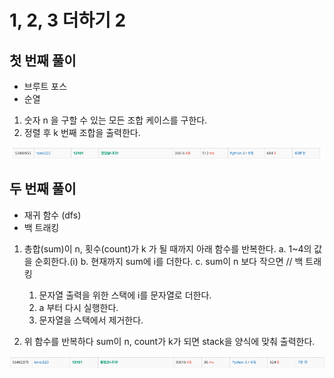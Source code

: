 # 1, 2, 3 더하기 2

## 첫 번째 풀이
- 브루트 포스
- 순열

1. 숫자 n 을 구할 수 있는 모든 조합 케이스를 구한다.
2. 정렬 후 k 번째 조합을 출력한다.

![img.png](solve1.png)

## 두 번째 풀이
- 재귀 함수 (dfs)
- 백 트래킹

1. 총합(sum)이 n, 횟수(count)가 k 가 될 때까지 아래 함수를 반복한다.
   a. 1~4의 값을 순회한다.(i)
   b. 현재까지 sum에 i를 더한다.
   c. sum이 n 보다 작으면 // 백 트래킹
      1. 문자열 출력을 위한 스택에 i를 문자열로 더한다.
      2. a 부터 다시 실행한다.
      3. 문자열을 스택에서 제거한다.
   
2. 위 함수를 반복하다 sum이 n, count가 k가 되면 stack을 양식에 맞춰 출력한다.

![img.png](solve2.png)